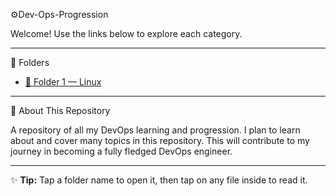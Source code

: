  ⚙️Dev-Ops-Progression

Welcome! Use the links below to explore each category.

---

 📂 Folders

- [📝 Folder 1 — Linux](LinuxProg)



---

 📌 About This Repository

A repository of all my DevOps learning and progression.
I plan to learn about and cover many topics in this repository.
This will contribute to my journey in becoming a fully fledged DevOps engineer.


---

✨ **Tip:** Tap a folder name to open it, then tap on any file inside to read it.  

